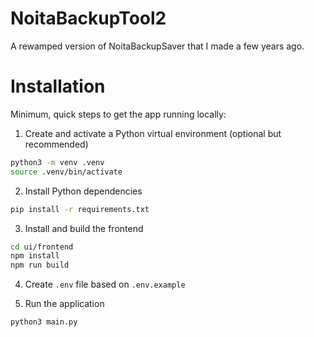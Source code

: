 # NoitaBackupTool2

A rewamped version of NoitaBackupSaver that I made a few years ago.

# Installation

Minimum, quick steps to get the app running locally:

1. Create and activate a Python virtual environment (optional but recommended)

```bash
python3 -m venv .venv
source .venv/bin/activate
```

2. Install Python dependencies

```bash
pip install -r requirements.txt
```

3. Install and build the frontend

```bash
cd ui/frontend
npm install
npm run build
```

4. Create `.env` file based on `.env.example`

5. Run the application

```bash
python3 main.py
```
